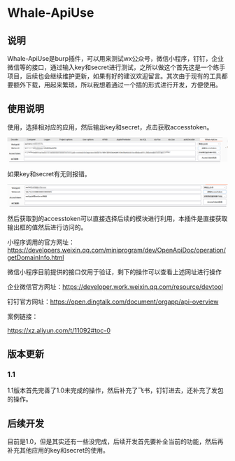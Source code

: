 # Whale-ApiUse

## 说明

Whale-ApiUse是burp插件，可以用来测试wx公众号，微信小程序，钉钉，企业微信等的接口，通过输入key和secret进行测试，之所以做这个首先这是一个练手项目，后续也会继续维护更新，如果有好的建议欢迎留言。其次由于现有的工具都要额外下载，用起来繁琐，所以我想着通过一个插的形式进行开发，方便使用。

## 使用说明

使用，选择相对应的应用，然后输出key和secret，点击获取accesstoken。

![image-20240106212632494](img/README/image-20240106212632494.png)

如果key和secret有无则报错。

![image-20240106212654363](img/README/image-20240106212654363.png)

然后获取到的accesstoken可以直接选择后续的模块进行利用，本插件是直接获取输出框的值然后进行访问的。

小程序调用的官方网址：https://developers.weixin.qq.com/miniprogram/dev/OpenApiDoc/operation/getDomainInfo.html

微信小程序目前提供的接口仅用于验证，剩下的操作可以查看上述网址进行操作

企业微信官方网址：https://developer.work.weixin.qq.com/resource/devtool

钉钉官方网址：https://open.dingtalk.com/document/orgapp/api-overview

案例链接：

https://xz.aliyun.com/t/11092#toc-0

## 版本更新

### 1.1

1.1版本首先完善了1.0未完成的操作，然后补充了飞书，钉钉进去，还补充了发包的操作。

## 后续开发

目前是1.0，但是其实还有一些没完成，后续开发首先要补全当前的功能，然后再补充其他应用的key和secret的使用。